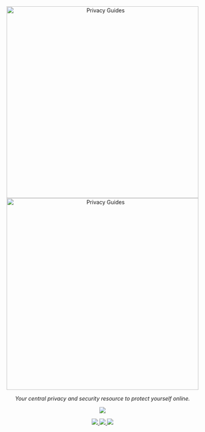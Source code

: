 <div align="center">
<a href="https://privacyguides.org#gh-light-mode-only">
<img src="https://privacyguides.org/assets/img/layout/privacy-guides-logo.svg" width="500px" alt="Privacy Guides" />
</a>

<a href="https://privacyguides.org#gh-dark-mode-only">
<img src="https://privacyguides.org/assets/img/layout/privacy-guides-logo-dark.svg" width="500px" alt="Privacy Guides" />
</a>
<p>
	<em>Your central privacy and security resource to protect yourself online.</em>
</p>
<p>
<a href="https://opencollective.com/privacyguides">
	<img src="https://img.shields.io/opencollective/all/privacyguides">
</a>
</p>
<p>
<a href="https://www.reddit.com/r/PrivacyGuides/">
	<img src="https://img.shields.io/reddit/subreddit-subscribers/PrivacyGuides?label=Subscribe%20to%20r%2FPrivacyGuides&style=social">
</a>
<a href="https://twitter.com/privacy_guides">
	<img src="https://img.shields.io/twitter/follow/privacy_guides?style=social">
</a>
<a href="https://github.com/privacyguides/privacyguides.org/stargazers">
	<img src="https://img.shields.io/github/stars/privacyguides?style=social">
</a>
</p>
</div>
